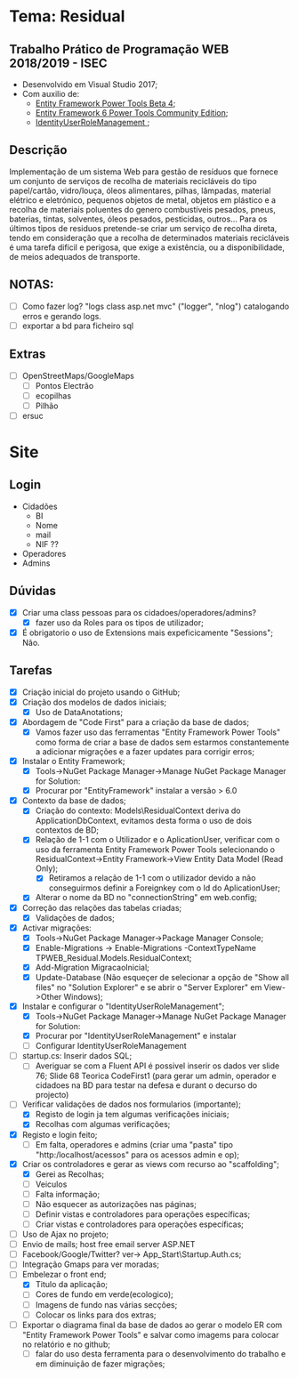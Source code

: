 # Tema: Residual

## Trabalho Prático de Programação WEB 2018/2019 - ISEC
* Desenvolvido em Visual Studio 2017;
* Com auxilio de: 
	- [Entity Framework Power Tools Beta 4](https://marketplace.visualstudio.com/items?itemName=EntityFrameworkTeam.EntityFrameworkPowerToolsBeta4);
	- [Entity Framework 6 Power Tools Community Edition](https://marketplace.visualstudio.com/items?itemName=ErikEJ.EntityFramework6PowerToolsCommunityEdition);
	- [IdentityUserRoleManagement ](https://www.nuget.org/packages/IdentityUserRoleManagement/);

## Descrição
Implementação de um sistema Web para gestão de resíduos que fornece um conjunto de serviços de recolha de
materiais recicláveis do tipo papel/cartão, vidro/louça, óleos alimentares, pilhas, lâmpadas, material elétrico e eletrónico, pequenos
objetos de metal, objetos em plástico e a recolha de materiais poluentes do genero combustíveis pesados, pneus,
baterias, tintas, solventes, óleos pesados, pesticidas, outros...
Para os últimos tipos de residuos pretende-se criar um serviço de recolha direta, tendo em consideração que a recolha de determinados materiais 
recicláveis é uma tarefa difícil e perigosa, que exige a existência, ou a disponibilidade, de meios adequados de transporte.

## NOTAS:
- [ ] Como fazer log? "logs class asp.net mvc" ("logger", "nlog") catalogando erros e gerando logs.
- [ ] exportar a bd para ficheiro sql

## Extras
- [ ] OpenStreetMaps/GoogleMaps
	- [ ] Pontos Electrão
	- [ ] ecopilhas
	- [ ] Pilhão
- [ ] ersuc

# Site
## Login
* Cidadões
  - BI
  - Nome 
  - mail
  - NIF
	??
* Operadores
* Admins

## Dúvidas
- [x] Criar uma class pessoas para os cidadoes/operadores/admins?
	- [x] fazer uso da Roles para os tipos de utilizador;
- [x] É obrigatorio o uso de Extensions  mais expeficicamente "Sessions"; Não.

## Tarefas
- [x] Criação inicial do projeto usando o GitHub;
- [x] Criação dos modelos de dados iniciais;
	- [x] Uso de DataAnotations;
- [x] Abordagem de "Code First" para a criação da base de dados;
	- [x] Vamos fazer uso das ferramentas "Entity Framework Power Tools" como forma de criar a base de dados sem estarmos constantemente a adicionar migrações e a fazer updates para corrigir erros;
- [x] Instalar o Entity Framework;
	- [x] Tools->NuGet Package Manager->Manage NuGet Package Manager for Solution:
	- [x] Procurar por "EntityFramework" instalar a versão > 6.0 
- [x] Contexto da base de dados;
	- [x] Criação do contexto: Models\ResidualContext deriva do ApplicationDbContext, evitamos desta forma o uso de dois contextos de BD;
	- [x] Relação de 1-1 com o Utilizador e o AplicationUser, verificar com o uso da ferramenta Entity Framework Power Tools selecionando o ResidualContext->Entity Framework->View Entity Data Model (Read Only);
		- [x] Retiramos a relação de 1-1 com o utilizador devido a não conseguirmos definir a Foreignkey com o Id do AplicationUser;
	- [x] Alterar o nome da BD no "connectionString" em web.config;
- [x] Correção das relações das tabelas criadas;
	- [x] Validações de dados;
- [x] Activar migrações: 
	- [x] Tools->NuGet Package Manager->Package Manager Console;
	- [x] Enable-Migrations -> Enable-Migrations -ContextTypeName TPWEB_Residual.Models.ResidualContext;
	- [x] Add-Migration MigracaoInicial;
	- [x] Update-Database (Não esqueçer de selecionar a opção de "Show all files" no "Solution Explorer" e se abrir o "Server Explorer" em View->Other Windows);
- [x] Instalar e configurar o "IdentityUserRoleManagement";
	- [x] Tools->NuGet Package Manager->Manage NuGet Package Manager for Solution:
	- [x] Procurar por "IdentityUserRoleManagement" e instalar
	- [ ] Configurar IdentityUserRoleManagement
- [ ] startup.cs: Inserir dados SQL;
	- [ ] Averiguar se com a Fluent API é possivel inserir os dados ver slide 76; Slide 68 Teorica CodeFirst1 (para gerar um admin, operador e cidadoes na BD para testar na defesa e durant o decurso do projecto)
- [ ] Verificar validações de dados nos formularios (importante);
	- [x] Registo de login ja tem algumas verificações iniciais;
	- [x] Recolhas com algumas verificações;
- [x] Registo e login feito;
	- [ ] Em falta, operadores e admins (criar uma "pasta" tipo "http:/localhost/acessos" para os acessos admin e op);
- [x] Criar os controladores e gerar as views com recurso ao "scaffolding";
	- [x] Gerei as Recolhas;
	- [ ] Veiculos
	- [ ] Falta informação;
	- [ ] Não esquecer as autorizações nas páginas;
	- [ ] Definir vistas e controladores para operações específicas;
	- [ ] Criar vistas e controladores para operações específicas;
- [ ] Uso de Ajax no projeto;
- [ ] Envio de mails; host free email server ASP.NET
- [ ] Facebook/Google/Twitter? ver-> App_Start\Startup.Auth.cs;
- [ ] Integração Gmaps para ver moradas;
- [ ] Embelezar o front end;
	- [x] Titulo da aplicação;
	- [ ] Cores de fundo em verde(ecologico);
	- [ ] Imagens de fundo nas várias secções;
	- [ ] Colocar os links para dos extras;
- [ ] Exportar o diagrama final da base de dados ao gerar o modelo ER com "Entity Framework Power Tools" e salvar como imagems para colocar no relatório e no github;
	- [ ] falar do uso desta ferramenta para o desenvolvimento do trabalho e em diminuição de fazer migrações;